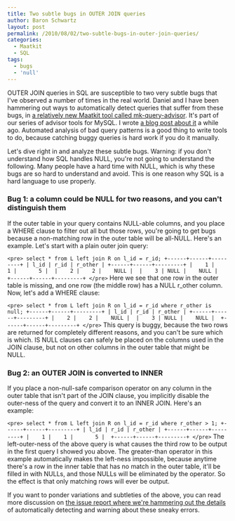```yaml
---
title: Two subtle bugs in OUTER JOIN queries
author: Baron Schwartz
layout: post
permalink: /2010/08/02/two-subtle-bugs-in-outer-join-queries/
categories:
  - Maatkit
  - SQL
tags:
  - bugs
  - 'null'
---
```

OUTER JOIN queries in SQL are susceptible to two very subtle bugs that I've observed a number of times in the real world. Daniel and I have been hammering out ways to automatically detect queries that suffer from these bugs, in [a relatively new Maatkit tool called mk-query-advisor][1]. It's part of our series of advisor tools for MySQL. I wrote [a blog post about it][2] a while ago. Automated analysis of bad query patterns is a good thing to write tools to do, because catching buggy queries is hard work if you do it manually.

Let's dive right in and analyze these subtle bugs. Warning: if you don't understand how SQL handles NULL, you're not going to understand the following. Many people have a hard time with NULL, which is why these bugs are so hard to understand and avoid. This is one reason why SQL is a hard language to use properly.

### Bug 1: a column could be NULL for two reasons, and you can't distinguish them

If the outer table in your query contains NULL-able columns, and you place a WHERE clause to filter out all but those rows, you're going to get bugs because a non-matching row in the outer table will be all-NULL. Here's an example. Let's start with a plain outer join query:

`<pre>
select * from L left join R on l_id = r_id;
+------+------+---------+
| l_id | r_id | r_other |
+------+------+---------+
|    1 |    1 |       5 | 
|    2 |    2 |    NULL | 
|    3 | NULL |    NULL | 
+------+------+---------+
</pre>` 
Here we see that one row in the outer table is missing, and one row (the middle row) has a NULL r_other column. Now, let's add a WHERE clause:

`<pre>
select * from L left join R on l_id = r_id where r_other is null;
+------+------+---------+
| l_id | r_id | r_other |
+------+------+---------+
|    2 |    2 |    NULL | 
|    3 | NULL |    NULL | 
+------+------+---------+
</pre>` 
This query is buggy, because the two rows are returned for completely different reasons, and you can't be sure which is which. IS NULL clauses can safely be placed on the columns used in the JOIN clause, but not on other columns in the outer table that might be NULL.

### Bug 2: an OUTER JOIN is converted to INNER

If you place a non-null-safe comparison operator on any column in the outer table that isn't part of the JOIN clause, you implicitly disable the outer-ness of the query and convert it to an INNER JOIN. Here's an example:

`<pre>
select * from L left join R on l_id = r_id where r_other > 1;
+------+------+---------+
| l_id | r_id | r_other |
+------+------+---------+
|    1 |    1 |       5 | 
+------+------+---------+
</pre>` 
The left-outer-ness of the above query is what causes the third row to be output in the first query I showed you above. The greater-than operator in this example automatically makes the left-ness impossible, because anytime there's a row in the inner table that has no match in the outer table, it'll be filled in with NULLs, and those NULLs will be eliminated by the operator. So the effect is that only matching rows will ever be output.

If you want to ponder variations and subtleties of the above, you can read more discussion on [the issue report where we're hammering out the details][3] of automatically detecting and warning about these sneaky errors.

 [1]: http://www.maatkit.org/doc/mk-query-advisor.html
 [2]: http://www.xaprb.com/blog/2010/03/16/try-mk-query-advisor-a-new-maatkit-tool/
 [3]: http://code.google.com/p/maatkit/issues/detail?id=950
